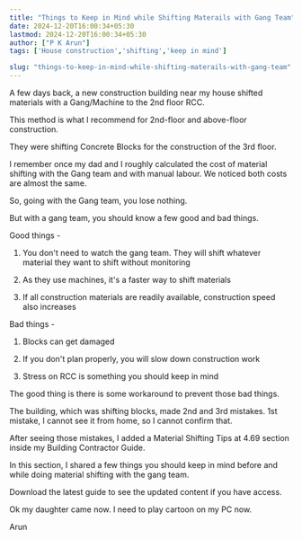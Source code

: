 ```yaml
---
title: "Things to Keep in Mind while Shifting Materails with Gang Team"
date: 2024-12-20T16:00:34+05:30
lastmod: 2024-12-20T16:00:34+05:30
author: ["P K Arun"]
tags: ['House construction','shifting','keep in mind']

slug: "things-to-keep-in-mind-while-shifting-materails-with-gang-team"
---
```


A few days back, a new construction building near my house shifted materials with a Gang/Machine to the 2nd floor RCC.

This method is what I recommend for 2nd-floor and above-floor construction.

They were shifting Concrete Blocks for the construction of the 3rd floor.

I remember once my dad and I roughly calculated the cost of material shifting with the Gang team and with manual labour. We noticed both costs are almost the same.

So, going with the Gang team, you lose nothing.

But with a gang team, you should know a few good and bad things.

Good things -

1) You don't need to watch the gang team. They will shift whatever material they want to shift without monitoring

2) As they use machines, it's a faster way to shift materials

3) If all construction materials are readily available, construction speed also increases

Bad things -

1) Blocks can get damaged

2) If you don't plan properly, you will slow down construction work

3) Stress on RCC is something you should keep in mind

The good thing is there is some workaround to prevent those bad things.

The building, which was shifting blocks, made 2nd and 3rd mistakes. 1st mistake, I cannot see it from home, so I cannot confirm that.

After seeing those mistakes, I added a Material Shifting Tips at 4.69 section inside my Building Contractor Guide.

In this section, I shared a few things you should keep in mind before and while doing material shifting with the gang team.

Download the latest guide to see the updated content if you have access.

Ok my daughter came now. I need to play cartoon on my PC now. 

Arun